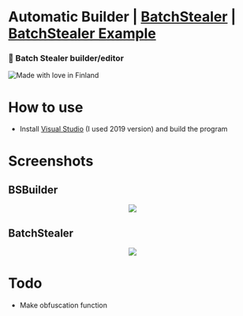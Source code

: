 # Automatic Builder | [BatchStealer](https://github.com/Takaovi/BatchStealer) | [BatchStealer Example](https://github.com/Takaovi/BatchStealer-Example)

### 📜 Batch Stealer builder/editor


![Made with love in Finland](https://madewithlove.now.sh/fi?heart=true&colorB=%23387fdc&template=plastic)

# How to use

* Install [Visual Studio](https://visualstudio.microsoft.com/vs/community/) (I used 2019 version) and build the program

# Screenshots

## BSBuilder
  <p align="center">
  <img src="https://i.imgur.com/DGLpWOn.png">
  </p>
  
## BatchStealer
  <p align="center">
  <img src="https://i.imgur.com/ywY9o7N.jpg">
  </p>

# Todo
* Make obfuscation function
